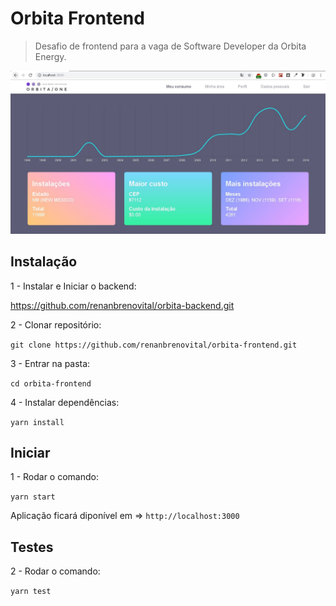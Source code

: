 # Orbita Frontend

> Desafio de frontend para a vaga de Software Developer da Orbita Energy.

![](header.jpg)

## Instalação

1 - Instalar e Iniciar o backend:

https://github.com/renanbrenovital/orbita-backend.git

2 - Clonar repositório:

`git clone https://github.com/renanbrenovital/orbita-frontend.git`

3 - Entrar na pasta:

`cd orbita-frontend`

4 - Instalar dependências:

`yarn install`

## Iniciar

1 - Rodar o comando:

`yarn start`

Aplicação ficará diponível em => `http://localhost:3000`

## Testes

2 - Rodar o comando:

`yarn test`
